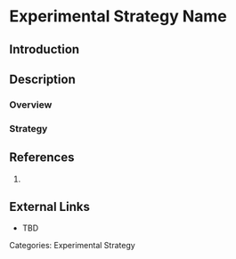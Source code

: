 # Experimental Strategy Name #
## Introduction ##
## Description ##
### Overview ###
### Strategy ###
## References ##
1.

## External Links ##
* TBD

Categories: Experimental Strategy
